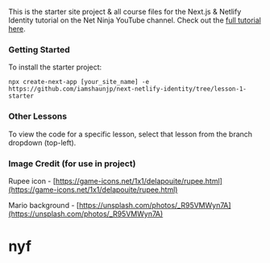 This is the starter site project & all course files for the Next.js & Netlify Identity tutorial on the Net Ninja YouTube channel. Check out the [full tutorial here](https://www.youtube.com/playlist?list=PL4cUxeGkcC9i4g-0dAaMmFAyM6k3FmuZz).

### Getting Started
To install the starter project:
```
npx create-next-app [your_site_name] -e https://github.com/iamshaunjp/next-netlify-identity/tree/lesson-1-starter
```

### Other Lessons
To view the code for a specific lesson, select that lesson from the branch dropdown (top-left).

### Image Credit (for use in project)
Rupee icon - [https://game-icons.net/1x1/delapouite/rupee.html](https://game-icons.net/1x1/delapouite/rupee.html)

Mario background - [https://unsplash.com/photos/_R95VMWyn7A](https://unsplash.com/photos/_R95VMWyn7A)
# nyf
